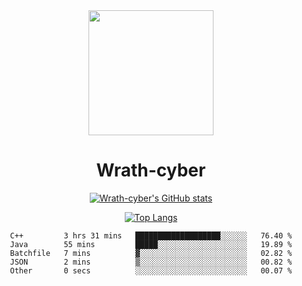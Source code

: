 <div align="center">
  <img src="https://avatars.githubusercontent.com/u/73003857?v=4" width="200px"/>
  <h1>Wrath-cyber</h1>

[![Wrath-cyber's GitHub stats](https://github-readme-stats.vercel.app/api?username=Wrath-cyber&show_icons=true&theme=synthwave)](https://github.com/anuraghazra/github-readme-stats)

[![Top Langs](https://github-readme-stats.vercel.app/api/top-langs/?username=Wrath-cyber&layout=compact&theme=synthwave)](https://github.com/Wrath-cyber/github-readme-stats)
 
<!--START_SECTION:waka-->

```text
C++         3 hrs 31 mins   ███████████████████░░░░░░   76.40 %
Java        55 mins         █████░░░░░░░░░░░░░░░░░░░░   19.89 %
Batchfile   7 mins          ▓░░░░░░░░░░░░░░░░░░░░░░░░   02.82 %
JSON        2 mins          ▒░░░░░░░░░░░░░░░░░░░░░░░░   00.82 %
Other       0 secs          ░░░░░░░░░░░░░░░░░░░░░░░░░   00.07 %
```

<!--END_SECTION:waka-->
